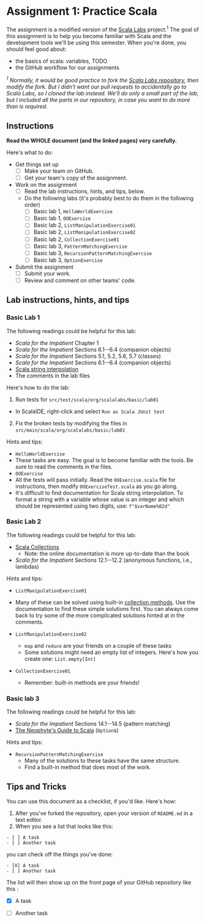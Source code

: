 # Assignment 1: Practice Scala
The assignment is a modified version of the
[Scala Labs](http://scala-labs.github.io/) project.<sup>1</sup> The goal of this
assignment is to help you become familiar with Scala and the development tools
we'll be using this semester. When you're done, you should feel good about:

- the basics of scala: variables, TODO
- the GitHub workflow for our assignments


*<sup>1</sup> Normally, it would be good practice to fork the 
[Scala Labs repository](https://github.com/scala-labs/scala-labs/), then modify
the fork. But I didn't want our pull requests to accidentally go to Scala Labs,
so I cloned the lab instead. We'll do only a small part of the lab, but I
included all the parts in our repository, in case you want to do more than is
required.*

## Instructions
**Read the WHOLE document (and the linked pages) very carefully.**

Here's what to do:

- Get things set up
  - [ ] Make your team on GitHub.
  - [ ] Get your team's copy of the assignment.

- Work on the assignment
  - [ ] Read the lab instructions, hints, and tips, below.
  - Do the following labs (it's probably best to do them in the following order)
     - [ ] Basic lab 1, `HelloWorldExercise`
     - [ ] Basic lab 1, `OOExercise`
     - [ ] Basic lab 2, `ListManipulationExercise01`
     - [ ] Basic lab 2, `ListManipulationExercise02`
     - [ ] Basic lab 2, `CollectionExercise01`
     - [ ] Basic lab 3, `PatternMatchingExercise`
     - [ ] Basic lab 3, `RecursionPatternMatchingExercise`
     - [ ] Basic lab 3, `OptionExercise`

- Submit the assignment 
  - [ ] Submit your work.
  - [ ] Review and comment on other teams' code. 

## Lab instructions, hints, and tips

### Basic Lab 1

The following readings could be helpful for this lab:

-   *Scala for the Impatient* Chapter 1
-   *Scala for the Impatient* Sections 6.1--6.4 (companion objects)
-   *Scala for the Impatient* Sections 5.1, 5.2, 5.6, 5.7 (classes)
-   *Scala for the Impatient* Sections 6.1--6.4 (companion objects)
-   [Scala string interpolation](http://docs.scala-lang.org/overviews/core/string-interpolation.html)
-   The comments in the lab files

Here's how to do the lab:

1.  Run tests for `src/test/scala/org/scalalabs/basic/lab01`
  -   In ScalaIDE, right-click and select `Run as Scala JUnit test`

2.  Fix the broken tests by modifying the files in `src/main/scala/org/scalalabs/basic/lab01`

Hints and tips:

-   `HelloWorldExercise`
  -   These tasks are easy. The goal is to become familiar with the tools. Be sure to read the comments in the files.
-   `OOExercise`
  -   All the tests will pass initially. Read the `OOExercise.scala` file for instructions, then modify `OOExerciseTest.scala` as you go along.
  - It's difficult to find documentation for Scala string interpolation. To format a string with a variable whose value is an integer and which should be represented using two digits, use: `f"$varName%02d"`

### Basic Lab 2

The following readings could be helpful for this lab:

-   [Scala Collections](http://docs.scala-lang.org/overviews/collections/introduction.html)
    -   Note: the online documentation is more up-to-date than the book
-   *Scala for the Impatient* Sections 12.1--12.2 (anonymous functions, i.e., lambdas)

Hints and tips:

-  `ListManipulationExercise01`
  -   Many of these can be solved using built-in [collection methods](http://docs.scala-lang.org/overviews/collections/introduction.html). Use the documentation to find these simple solutions first. You can always come back to try some of the more complicated solutions hinted at in the comments.

- `ListManipulationExercise02`
  -   `map` and `reduce` are your friends on a couple of these tasks
  -   Some solutions might need an empty list of integers. Here's how you create one: `List.empty[Int]`

- `CollectionExercise01`
  -   Remember: built-in methods are your friends!

### Basic lab 3

The following readings could be helpful for this lab:

-   *Scala for the Impatient* Sections 14.1--14.5 (pattern matching)
-   [The Neophyte's Guide to Scala](http://danielwestheide.com/blog/2012/12/19/the-neophytes-guide-to-scala-part-5-the-option-type.html) (`Option`s)

Hints and tips:

- `RecursionPatternMatchingExercise`
  - Many of the solutions to these tasks have the same structure.
  - Find a built-in method that does most of the work.

## Tips and Tricks
You can use this document as a
checklist, if you'd like. Here's how: 

1. After you've forked the repository, open your version of `README.md` in a
text editor.
2. When you see a list that looks like this:

```
- [ ] A task
- [ ] Another task
```

you can check off the things you've done:

```
- [X] A task
- [ ] Another task
```

The list will then show up on the front page of your GitHub repository like this
:

- [X] A task
- [ ] Another task


